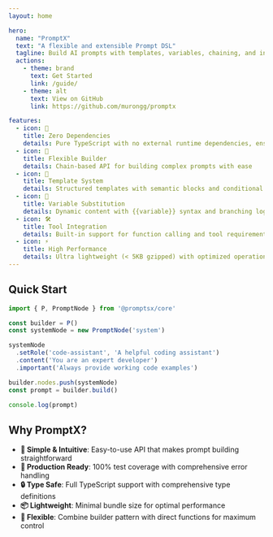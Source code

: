 ```yaml
---
layout: home

hero:
  name: "PromptX"
  text: "A flexible and extensible Prompt DSL"
  tagline: Build AI prompts with templates, variables, chaining, and intelligent expansion
  actions:
    - theme: brand
      text: Get Started
      link: /guide/
    - theme: alt
      text: View on GitHub
      link: https://github.com/murongg/promptx

features:
  - icon: 🚀
    title: Zero Dependencies
    details: Pure TypeScript with no external runtime dependencies, ensuring maximum compatibility and minimal bundle size
  - icon: 🔧
    title: Flexible Builder
    details: Chain-based API for building complex prompts with ease
  - icon: 📝
    title: Template System
    details: Structured templates with semantic blocks and conditional logic
  - icon: 🔄
    title: Variable Substitution
    details: Dynamic content with {{variable}} syntax and branching logic
  - icon: 🛠️
    title: Tool Integration
    details: Built-in support for function calling and tool requirements
  - icon: ⚡
    title: High Performance
    details: Ultra lightweight (< 5KB gzipped) with optimized operations
---
```


## Quick Start

```typescript
import { P, PromptNode } from '@promptsx/core'

const builder = P()
const systemNode = new PromptNode('system')

systemNode
  .setRole('code-assistant', 'A helpful coding assistant')
  .content('You are an expert developer')
  .important('Always provide working code examples')

builder.nodes.push(systemNode)
const prompt = builder.build()

console.log(prompt)
```

## Why PromptX?

- **🎯 Simple & Intuitive**: Easy-to-use API that makes prompt building straightforward
- **🚀 Production Ready**: 100% test coverage with comprehensive error handling
- **🔒 Type Safe**: Full TypeScript support with comprehensive type definitions
- **📦 Lightweight**: Minimal bundle size for optimal performance
- **🔄 Flexible**: Combine builder pattern with direct functions for maximum control

